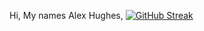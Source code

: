 Hi, My names Alex Hughes, 
[![GitHub Streak](https://streak-stats.demolab.com/?user=DenverCoder1)](https://git.io/streak-stats)
